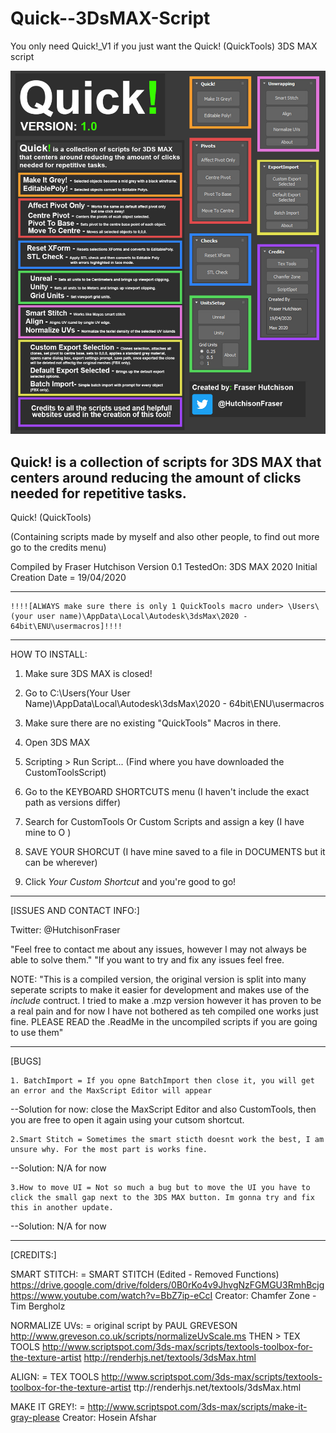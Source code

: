 # Quick--3DsMAX-Script
You only need Quick!_V1 if you just want the Quick! (QuickTools) 3DS MAX script

![](Images/Quick_v1_Showcase.jpg)

Quick! is a collection of scripts for 3DS MAX that centers around reducing the amount of clicks needed for repetitive tasks.
---------------------------------------------------------------------------------------------------------------------

Quick! (QuickTools)

(Containing scripts made by myself and also other people, to find out more go to the credits menu)

Compiled by Fraser Hutchison
Version 0.1
TestedOn: 3DS MAX 2020
Initial Creation Date = 19/04/2020

---------------------------------------------------------------------------------------------------------------------

	!!!![ALWAYS make sure there is only 1 QuickTools macro under> \Users\(your user name)\AppData\Local\Autodesk\3dsMax\2020 - 64bit\ENU\usermacros]!!!! 
---------------------------------------------------------------------------------------------------------------------
HOW TO INSTALL:

1. Make sure 3DS MAX is closed!

2. Go to C:\Users\(Your User Name)\AppData\Local\Autodesk\3dsMax\2020 - 64bit\ENU\usermacros

3. Make sure there are no existing "QuickTools" Macros in there.

4. Open 3DS MAX

5. Scripting > Run Script... (Find where you have downloaded the CustomToolsScript)

6. Go to the KEYBOARD SHORTCUTS menu (I haven't include the exact path as versions differ) 

7. Search for CustomTools Or Custom Scripts and assign a key (I have mine to O )

8. SAVE YOUR SHORCUT (I have mine saved to a file in DOCUMENTS but it can be wherever) 

9. Click *Your Custom Shortcut* and you're good to go!  

---------------------------------------------------------------------------------------------------------------------
[ISSUES AND CONTACT INFO:]

Twitter: @HutchisonFraser 

"Feel free to contact me about any issues, however I may not always be able to solve them."
"If you want to try and fix any issues feel free.

NOTE: "This is a compiled version, the original version is split into many seperate scripts to make it easier for development and makes use of the *include* contruct. I tried to make a .mzp version however it has proven to be a real pain and for now I have not bothered as teh compiled one works just fine. PLEASE READ the .ReadMe in the uncompiled scripts if you are going to use them"


---------------------------------------------------------------------------------------------------------------------
[BUGS]

	1. BatchImport = If you opne BatchImport then close it, you will get an error and the MaxScript Editor will appear
--Solution for now: close the MaxScript Editor and also CustomTools, then you are free to open it again using your cutsom shortcut.

	2.Smart Stitch = Sometimes the smart sticth doesnt work the best, I am unsure why. For the most part is works fine.
--Solution: N/A for now

	3.How to move UI = Not so much a bug but to move the UI you have to click the small gap next to the 3DS MAX button. Im gonna try and fix this in another update.
--Solution: N/A for now

---------------------------------------------------------------------------------------------------------------------
[CREDITS:]

SMART STITCH: = 
  SMART STITCH (Edited - Removed Functions)
  https://drive.google.com/drive/folders/0B0rKo4v9JhvgNzFGMGU3RmhBcjg
  https://www.youtube.com/watch?v=BbZ7ip-eCcI
  Creator: Chamfer Zone - Tim Bergholz
 
NORMALIZE UVs: =
  original script by PAUL GREVESON
	http://www.greveson.co.uk/scripts/normalizeUvScale.ms
THEN >
	TEX TOOLS 
	http://www.scriptspot.com/3ds-max/scripts/textools-toolbox-for-the-texture-artist
	http://renderhjs.net/textools/3dsMax.html
 
ALIGN: = 
  TEX TOOLS 
  http://www.scriptspot.com/3ds-max/scripts/textools-toolbox-for-the-texture-artist
	  ttp://renderhjs.net/textools/3dsMax.html
    
MAKE IT GREY!: =
  http://www.scriptspot.com/3ds-max/scripts/make-it-gray-please
  Creator: Hosein Afshar
